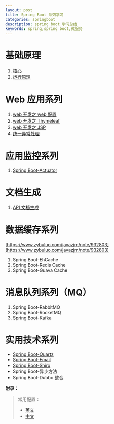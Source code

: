 ```yaml
---
layout: post
title: Spring Boot 系列学习
categories: springboot
description: spring boot 学习总结
keywords: spring,spring boot,微服务
---
```



# 基础原理
1. [核心](https://www.zybuluo.com/javazjm/note/663082)
2. [运行原理](https://www.zybuluo.com/javazjm/note/664854)

# Web 应用系列
1. [web 开发之 web 配置](https://www.zybuluo.com/javazjm/note/827060)
3. [web 开发之 Thymeleaf](https://www.zybuluo.com/javazjm/note/669064)
4. [web 开发之 JSP](https://www.zybuluo.com/javazjm/note/827058)
5. [统一异常处理](https://www.zybuluo.com/javazjm/note/838031)

# 应用监控系列
1. [Spring Boot-Actuator](https://www.zybuluo.com/javazjm/note/835135)

# 文档生成
1. [API 文档生成](https://www.zybuluo.com/javazjm/note/876587)

# 数据缓存系列
[https://www.zybuluo.com/javazjm/note/932803](https://www.zybuluo.com/javazjm/note/932803)
1. Spring Boot-EhCache
2. Spring Boot-Redis Cache
3. Spring Boot-Guava Cache

# 消息队列系列（MQ）
1. Spring Boot-RabbitMQ
2. Spring Boot-RocketMQ
3. Spring Boot-Kafka

# 实用技术系列
- [Spring Boot-Quartz](https://github.com/leelance/spring-boot-all/tree/master/spring-boot-quartz)
- [Spring Boot-Email](https://www.zybuluo.com/javazjm/note/936386)
- [Spring Boot-Shiro](https://www.zybuluo.com/javazjm/note/962384)
- Spring Boot-异步方法
- Spring Boot-Dubbo 整合



**附录：**
>常用配置：
>- [英文](https://www.zybuluo.com/javazjm/note/826046)
>- [中文](https://www.zybuluo.com/javazjm/note/826249)
